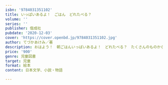 ```yaml
---
isbn: '9784031351102'
title: いっぱいあるよ！　ごはん　どれたべる？
volume: ''
series: ''
publisher: 偕成社
pubdate: '2020-12-03'
cover: 'https://cover.openbd.jp/9784031351102.jpg'
author: てづかあけみ／著
description: おはよう！　朝ごはんいっぱいあるよ！　どれたべる？　たくさんのものから好きなものをえらぶのが楽しい、コミュニケーション絵本。
price: '900'
genre: 児童図書
target: 児童
format: 絵本
content: 日本文学、小説・物語

---
```

